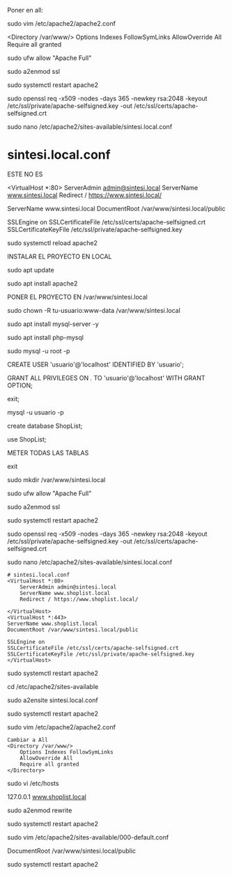 Poner en all:

sudo vim /etc/apache2/apache2.conf 

<Directory /var/www/>
        Options Indexes FollowSymLinks
        AllowOverride All
        Require all granted
</Directory>




<!-- AÑADIR HTTPS -->

sudo ufw allow "Apache Full"

sudo a2enmod ssl

sudo systemctl restart apache2

sudo openssl req -x509 -nodes -days 365 -newkey rsa:2048 -keyout /etc/ssl/private/apache-selfsigned.key -out /etc/ssl/certs/apache-selfsigned.crt

sudo nano /etc/apache2/sites-available/sintesi.local.conf

# sintesi.local.conf
ESTE NO ES
<!-- <VirtualHost *:80>
    ServerAdmin admin@sintesi.local
    ServerName www.sintesi.local
    ServerAlias sintesi.local
    DocumentRoot /var/www/sintesi.local/public
    ErrorLog ${APACHE_LOG_DIR}/error.log
    CustomLog ${APACHE_LOG_DIR}/access.log combined


</VirtualHost>
<VirtualHost *:443>
   ServerName www.sintesi.local
   DocumentRoot /var/www/sintesi.local/public

   SSLEngine on
   SSLCertificateFile /etc/ssl/certs/apache-selfsigned.crt
   SSLCertificateKeyFile /etc/ssl/private/apache-selfsigned.key
</VirtualHost> -->


<VirtualHost *:80>
    ServerAdmin admin@sintesi.local
    ServerName www.sintesi.local
    Redirect / https://www.sintesi.local/

</VirtualHost>
<VirtualHost *:443>
   ServerName www.sintesi.local
   DocumentRoot /var/www/sintesi.local/public

   SSLEngine on
   SSLCertificateFile /etc/ssl/certs/apache-selfsigned.crt
   SSLCertificateKeyFile /etc/ssl/private/apache-selfsigned.key
</VirtualHost>


sudo systemctl reload apache2
















INSTALAR EL PROYECTO EN LOCAL

sudo apt update

sudo apt install apache2

PONER EL PROYECTO EN /var/www/sintesi.local

sudo chown -R tu-usuario:www-data /var/www/sintesi.local

sudo apt install mysql-server -y

sudo apt install php-mysql

sudo mysql -u root -p

CREATE USER 'usuario'@'localhost' IDENTIFIED BY 'usuario';

GRANT ALL PRIVILEGES ON *.* TO 'usuario'@'localhost' WITH GRANT OPTION;

exit;

mysql -u usuario -p

create database ShopList;

use ShopList;

METER TODAS LAS TABLAS

exit

sudo mkdir /var/www/sintesi.local

sudo ufw allow "Apache Full"

sudo a2enmod ssl

sudo systemctl restart apache2

sudo openssl req -x509 -nodes -days 365 -newkey rsa:2048 -keyout /etc/ssl/private/apache-selfsigned.key -out /etc/ssl/certs/apache-selfsigned.crt

sudo nano /etc/apache2/sites-available/sintesi.local.conf

    # sintesi.local.conf
    <VirtualHost *:80>
        ServerAdmin admin@sintesi.local
        ServerName www.shoplist.local
        Redirect / https://www.shoplist.local/

    </VirtualHost>
    <VirtualHost *:443>
    ServerName www.shoplist.local
    DocumentRoot /var/www/sintesi.local/public

    SSLEngine on
    SSLCertificateFile /etc/ssl/certs/apache-selfsigned.crt
    SSLCertificateKeyFile /etc/ssl/private/apache-selfsigned.key
    </VirtualHost>

sudo systemctl restart apache2

cd /etc/apache2/sites-available

sudo a2ensite sintesi.local.conf

sudo systemctl restart apache2

sudo vim /etc/apache2/apache2.conf 

    Cambiar a All
    <Directory /var/www/>
        Options Indexes FollowSymLinks
        AllowOverride All
        Require all granted
    </Directory>

sudo vi /etc/hosts

127.0.0.1   www.shoplist.local

sudo a2enmod rewrite

sudo systemctl restart apache2

sudo vim /etc/apache2/sites-available/000-default.conf

DocumentRoot /var/www/sintesi.local/public

sudo systemctl restart apache2